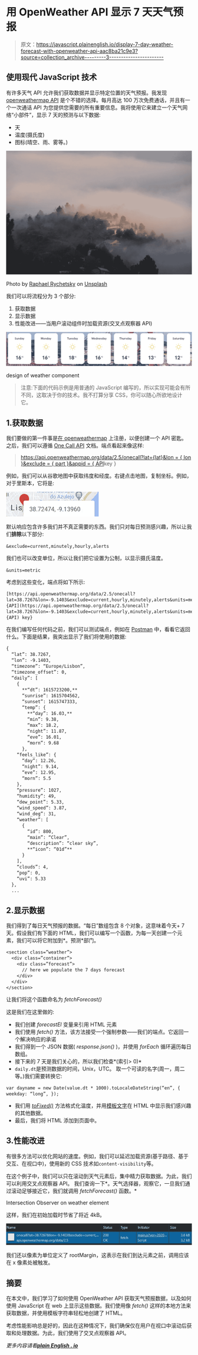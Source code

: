 # 用 OpenWeather API 显示 7 天天气预报

> 原文：<https://javascript.plainenglish.io/display-7-day-weather-forecast-with-openweather-api-aac8ba21c9e3?source=collection_archive---------3----------------------->

## 使用现代 JavaScript 技术

有许多天气 API 允许我们获取数据并显示特定位置的天气预报。我发现 [openweathermap API](https://openweathermap.org/api) 是个不错的选择。每月高达 100 万次免费通话，并且有一个一次通话 API 为您提供您需要的所有重要信息。我将使用它来建立一个天气网络“小部件”，显示 7 天的预测与以下数据:

*   天
*   温度(摄氏度)
*   图标(晴空、雨、雾等。)

![](img/a133f86b5bee16587ccbb9d722b369fb.png)

Photo by [Raphael Rychetsky](https://unsplash.com/@raphaelfyi?utm_source=medium&utm_medium=referral) on [Unsplash](https://unsplash.com?utm_source=medium&utm_medium=referral)

我们可以将流程分为 3 个部分:

1.  获取数据
2.  显示数据
3.  性能改进——当用户滚动组件时加载资源(交叉点观察器 API)

![](img/56dbcd00c978a7208b7681457d44dbb6.png)

design of weather component

> 注意:下面的代码示例是用普通的 JavaScript 编写的，所以实现可能会有所不同，这取决于你的技术。我不打算分享 CSS，你可以随心所欲地设计它。

## 1.获取数据

我们要做的第一件事是[在 openweathermap](https://home.openweathermap.org/users/sign_up) 上注册，以便创建一个 API 密匙。之后，我们可以遵循 [One Call API](https://openweathermap.org/api/one-call-api) 文档。端点看起来像这样:

> [https://api.openweathermap.org/data/2.5/onecall?lat={lat}&lon = { lon }&exclude = { part }&appid = { API](https://api.openweathermap.org/data/2.5/onecall?lat={lat}&lon={lon}&exclude={part}&appid={API)key }

例如，我们可以从谷歌地图中获取纬度和经度。右键点击地图，复制坐标。例如，对于里斯本，它将是:

![](img/d7b0c9c4af6970bde06876a204dcda8c.png)

默认响应包含许多我们并不真正需要的东西。我们只对每日预测感兴趣，所以让我们**排除**以下部分:

`&exclude=current,minutely,hourly,alerts`

我们也可以改变单位，所以让我们把它设置为公制，以显示摄氏温度。

`&units=metric`

考虑到这些变化，端点将如下所示:

```
[https://api.openweathermap.org/data/2.5/onecall?lat=38.7267&lon=-9.1403&exclude=current,hourly,minutely,alerts&units=metric&appid={API](https://api.openweathermap.org/data/2.5/onecall?lat=38.7267&lon=-9.1403&exclude=current,hourly,minutely,alerts&units=metric&appid={API) key}
```

在我们编写任何代码之前，我们可以测试端点，例如在 [Postman](https://www.postman.com/) 中，看看它返回什么。下面是结果，我突出显示了我们将使用的数据:

```
{
  “lat”: 38.7267,
  “lon”: -9.1403,
  “timezone”: “Europe/Lisbon”,
  “timezone_offset”: 0,
  “daily”: [
    {
      **“dt”: 1615723200,**
      “sunrise”: 1615704562,
      “sunset”: 1615747333,
      “temp”: {
        **“day”: 16.03,**
        “min”: 9.38,
        “max”: 18.2,
        “night”: 11.87,
        “eve”: 16.01,
        “morn”: 9.68
      },
    “feels_like”: {
      “day”: 12.26,
      “night”: 9.14,
      “eve”: 12.95,
      “morn”: 5.5
    },
    “pressure”: 1027,
    “humidity”: 49,
    “dew_point”: 5.33,
    “wind_speed”: 3.87,
    “wind_deg”: 31,
    “weather”: [
      {
        “id”: 800,
        “main”: “Clear”,
        “description”: “clear sky”,
        **“icon”: “01d”**
      }
    ],
    “clouds”: 4,
    “pop”: 0,
    “uvi”: 5.33
  },
  ...
```

## 2.显示数据

我们得到了每日天气预报的数据。“每日”数组包含 8 个对象，这意味着今天+ 7 天。假设我们有下面的 HTML，我们可以编写一个函数，为每一天创建一个元素，我们可以将它附加到*。预测*部门。

```
<section class=”weather”>
  <div class=”container”>
    <div class=”forecast”>
      // here we populate the 7 days forecast
    </div>
  </div>
</section>
```

让我们将这个函数命名为 *fetchForecast()*

这是我们在这里做的:

*   我们创建 *forecastEl* 变量来引用 HTML 元素
*   我们使用 *fetch()* 方法，该方法接受一个强制参数——我们的端点。它返回一个解决响应的承诺
*   我们得到一个 JSON 数据( *response.json()* )，并使用 *forEach* 循环遍历每日数组。
*   接下来的 7 天是我们关心的，所以我们检查*(索引> 0)*
*   `daily.dt`是预测数据的时间，Unix，UTC。
    取一个可读的名字(周一，周二等。)我们需要转换它:

```
var dayname = new Date(value.dt * 1000).toLocaleDateString(“en”, { weekday: “long”, });
```

*   我们用 [*toFixed()*](https://developer.mozilla.org/en-US/docs/Web/JavaScript/Reference/Global_Objects/Number/toFixed) 方法格式化温度，并用[模板文字](https://developer.mozilla.org/en-US/docs/Web/JavaScript/Reference/Template_literals)在 HTML 中显示我们感兴趣的其他数据。
*   最后，我们将 HTML 添加到页面中。

## 3.性能改进

有很多方法可以优化网站的速度。例如，我们可以延迟加载资源(基于路径、基于交互、在视口中)，使用新的 CSS 技术如`content-visibility`等。

在这个例子中，我们可以只在滚动到天气元素后，集中精力获取数据。为此，我们可以利用交叉点观察器 API。
我们查询一下*。天气选择器，观察它，一旦我们通过滚动足够接近它，我们就调用 *fetchForecast()* 函数。*

Intersection Observer on weather element

这样，我们在初始加载时节省了将近 4kB。

![](img/abc9f2face000e2d963c261bd4243d60.png)

我们还以像素为单位定义了 rootMargin，这表示在我们到达元素之前，调用应该在 x 像素处被触发。

## 摘要

在本文中，我们学习了如何使用 OpenWeather API 获取天气预报数据，以及如何使用 JavaScript 在 web 上显示这些数据。我们使用像 *fetch()* 这样的本地方法来获取数据，并使用模板字符串轻松地创建了 HTML。

考虑性能影响总是好的，因此在这种情况下，我们确保仅在用户在视口中滚动后获取和处理数据。为此，我们使用了交叉点观察器 API。

*更多内容请看*[***plain English . io***](https://plainenglish.io/)